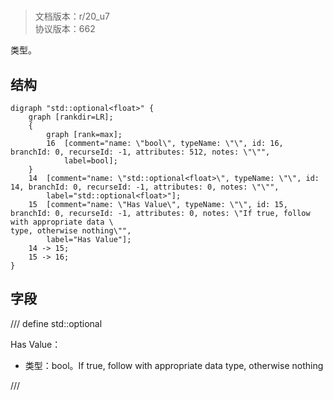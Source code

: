 # <!-- md:samp std::optional<float> -->

> 文档版本：r/20_u7<br/>协议版本：662

<!-- md:samp std::optional<float> -->类型。

## 结构

```viz
digraph "std::optional<float>" {
	graph [rankdir=LR];
	{
		graph [rank=max];
		16	[comment="name: \"bool\", typeName: \"\", id: 16, branchId: 0, recurseId: -1, attributes: 512, notes: \"\"",
			label=bool];
	}
	14	[comment="name: \"std::optional<float>\", typeName: \"\", id: 14, branchId: 0, recurseId: -1, attributes: 0, notes: \"\"",
		label="std::optional<float>"];
	15	[comment="name: \"Has Value\", typeName: \"\", id: 15, branchId: 0, recurseId: -1, attributes: 0, notes: \"If true, follow with appropriate data \
type, otherwise nothing\"",
		label="Has Value"];
	14 -> 15;
	15 -> 16;
}

```

## 字段

/// define
std::optional<float>

Has Value：<!-- md:samp bool -->

- 类型：bool。If true, follow with appropriate data type, otherwise nothing


///
